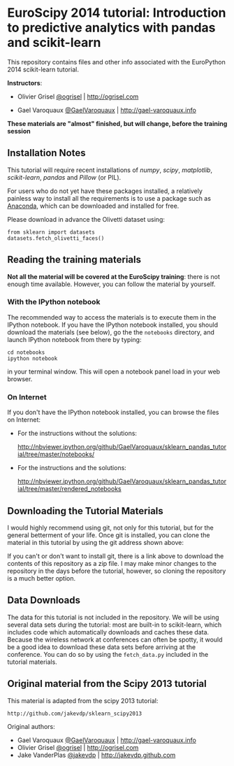 EuroScipy 2014 tutorial: Introduction to predictive analytics with pandas and scikit-learn
=============================================================================================

This repository contains files and other info associated with the
EuroPython 2014 scikit-learn tutorial.

**Instructors**:

* Olivier Grisel [@ogrisel](https://twitter.com/ogrisel) |
  http://ogrisel.com 

* Gael Varoquaux [@GaelVaroquaux](https://twitter.com/GaelVaroquaux) |
  http://gael-varoquaux.info

**These materials are "almost" finished, but will change, before the
training session**

Installation Notes
------------------

This tutorial will require recent installations of *numpy*, *scipy*,
*matplotlib*, *scikit-learn*, *pandas* and *Pillow* (or PIL).

For users who do not yet have these packages installed, a relatively
painless way to install all the requirements is to use a package such as
[Anaconda](http://continuum.io/downloads), which can be downloaded and
installed for free.

Please download in advance the Olivetti dataset using:

    from sklearn import datasets
    datasets.fetch_olivetti_faces()



Reading the training materials
-------------------------------

**Not all the material will be covered at the EuroScipy training**:
there is not enough time available. However, you can follow the material
by yourself.


### With the IPython notebook

The recommended way to access the materials is to execute them in the
IPython notebook. If you have the IPython notebook installed, you should
download the materials (see below), go the the `notebooks` directory, and
launch IPython notebook from there by typing:

    cd notebooks
    ipython notebook

in your terminal window. This will open a notebook panel load in your web
browser.

### On Internet

If you don't have the IPython notebook installed, you can browse the
files on Internet:

* For the instructions without the solutions:

  http://nbviewer.ipython.org/github/GaelVaroquaux/sklearn_pandas_tutorial/tree/master/notebooks/

* For the instructions and the solutions:

  http://nbviewer.ipython.org/github/GaelVaroquaux/sklearn_pandas_tutorial/tree/master/rendered_notebooks

Downloading the Tutorial Materials
----------------------------------

I would highly recommend using git, not only for this tutorial, but for the
general betterment of your life.  Once git is installed, you can clone the
material in this tutorial by using the git address shown above:

If you can't or don't want to install git, there is a link above to download
the contents of this repository as a zip file.  I may make minor changes to
the repository in the days before the tutorial, however, so cloning the
repository is a much better option.

Data Downloads
--------------

The data for this tutorial is not included in the repository.  We will be
using several data sets during the tutorial: most are built-in to
scikit-learn, which includes code which automatically downloads and
caches these data.  Because the wireless network at conferences can often
be spotty, it would be a good idea to download these data sets before
arriving at the conference. You can do so by using the `fetch_data.py`
included in the tutorial materials. 

Original material from the Scipy 2013 tutorial
----------------------------------------------

This material is adapted from the scipy 2013 tutorial:

    http://github.com/jakevdp/sklearn_scipy2013

Original authors:

- Gael Varoquaux [@GaelVaroquaux](https://twitter.com/GaelVaroquaux) | http://gael-varoquaux.info
- Olivier Grisel [@ogrisel](https://twitter.com/ogrisel) | http://ogrisel.com
- Jake VanderPlas [@jakevdp](https://twitter.com/jakevdp) | http://jakevdp.github.com



